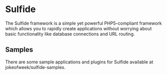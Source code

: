 # Sulfide

The Sulfide framework is a simple yet powerful PHP5-compliant framework which allows you to rapidly create applications without worrying about basic functionality like database connections and URL routing.

## Samples

There are some sample applications and plugins for Sulfide available at jokeofweek/sulfide-samples.